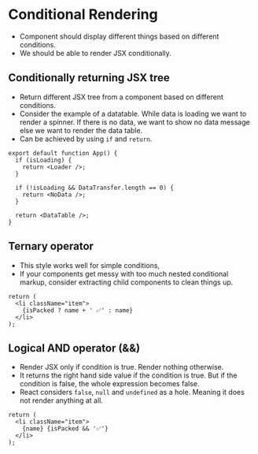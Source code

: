 # Conditional Rendering

- Component should display different things based on different conditions.
- We should be able to render JSX conditionally.



## Conditionally returning JSX tree

- Return different JSX tree from a component based on different conditions.
- Consider the example of a datatable. While data is loading we want to render a spinner. If there is no data, we want to show no data message else we want to render the data table.
- Can be achieved by using `if` and `return`.

```tsx
export default function App() {
  if (isLoading) {
    return <Loader />;
  }

  if (!isLoading && DataTransfer.length == 0) {
    return <NoData />;
  }

  return <DataTable />;
}
```


## Ternary operator

- This style works well for simple conditions,
-  If your components get messy with too much nested conditional markup, consider extracting child components to clean things up. 

```tsx
return (
  <li className="item">
    {isPacked ? name + ' ✅' : name}
  </li>
);
```

## Logical AND operator (&&) 

- Render JSX only if condition is true. Render nothing otherwise.
- It returns the right hand side value if the condition is true. But if the condition is false, the whole expression becomes false.
- React considers `false`, `null` and `undefined` as a hole. Meaning it does not render anything at all.

```tsx
return (
  <li className="item">
    {name} {isPacked && '✅'}
  </li>
);
```
